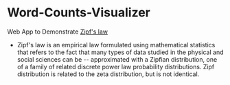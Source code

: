 # Word-Counts-Visualizer

Web App to Demonstrate [Zipf's law](https://en.wikipedia.org/wiki/Zipf%27s_law)

- Zipf's law  is an empirical law formulated using mathematical statistics that refers to the fact that many types of data studied in the physical and social sciences can be  --    approximated with a Zipfian distribution, one of a family of related discrete power law probability distributions. Zipf distribution is related to the zeta distribution, but is  not identical.
